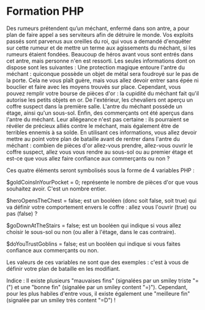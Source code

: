 # Formation PHP

Des rumeurs prétendent qu’un méchant, enfermé dans son antre, a pour plan de faire appel a ses serviteurs afin de détruire le monde. Vos exploits passés sont parvenus aux oreilles du roi, qui vous a demandé d'enquêter sur cette rumeur et de mettre un terme aux agissements du méchant, si les rumeurs étaient fondées. Beaucoup de héros avant vous sont entrés dans cet antre, mais personne n'en est ressorti. Les seules informations dont on dispose sont les suivantes :
Une protection magique entoure l'antre du méchant : quiconque possède un objet de métal sera foudroyé sur le pas de la porte. Cela ne vous plaît guère, mais vous allez devoir entrer sans épée ni bouclier et faire avec les moyens trouvés sur place. Cependant, vous pouvez remplir votre bourse de pièces d'or : la cupidité du méchant fait qu'il autorise les petits objets en or.
De l'extérieur, les chevaliers ont aperçu un coffre suspect dans la première salle.
L'antre du méchant possède un étage, ainsi qu'un sous-sol.
Enfin, des commerçants ont été aperçus dans l'antre du méchant. Leur allégeance n'est pas certaine : ils pourraient se révéler de précieux alliés contre le méchant, mais également être de terribles ennemis à sa solde.
En utilisant ces informations, vous allez devoir mettre au point votre plan de bataille avant de rentrer dans l'antre du méchant : combien de pièces d'or allez-vous prendre, allez-vous ouvrir le coffre suspect, allez vous vous rendre au sous-sol ou au premier étage et est-ce que vous allez faire confiance aux commerçants ou non ?

Ces quatre éléments seront symbolisés sous la forme de 4 variables PHP :

$goldCoinsInYourPocket = 0; représente le nombre de pièces d'or que vous souhaitez avoir. C'est un nombre
entier.

$heroOpensTheChest = false; est un booléen (donc soit false, soit true) qui va définir votre comportement envers le
coffre : allez vous l'ouvrir (true) ou pas (false) ?

$goDownAtTheStairs = false; est un booléen qui indique si vous allez choisir le sous-sol ou non (ou aller à l'étage,
dans le cas contraire).

$doYouTrustGoblins = false; est un booléen qui indique si vous faites confiance aux commerçants ou non.

Les valeurs de ces variables ne sont que des exemples : c'est à vous de définir votre plan de bataille en les modifiant.

Indice :
Il existe plusieurs "mauvaises fins" (signalées par un smiley triste "=(") et une "bonne fin" (signalée par un smiley
content "=)").
Cependant, pour les plus habiles d'entre vous, il existe également une "meilleure fin" (signalée par un smiley très
content "=D") !
